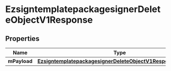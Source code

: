 
# EzsigntemplatepackagesignerDeleteObjectV1Response

## Properties
| Name | Type | Description | Notes |
| ------------ | ------------- | ------------- | ------------- |
| **mPayload** | [**EzsigntemplatepackagesignerDeleteObjectV1ResponseMPayload**](EzsigntemplatepackagesignerDeleteObjectV1ResponseMPayload.md) |  |  |




